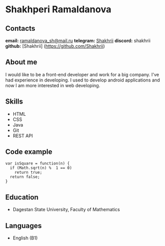 # Shakhperi Ramaldanova


## Contacts
**email:** ramaldanova_sh@mail.ru
**telegram:** [Shakhrii](http://t.me/Shakhrii)
**discord:** shakhrii
**github:** [Shakhrii] (https://github.com/Shakhrii)

## About me

I would like to be a front-end developer and work for a big company. I've had experience in developing. I used to develop android applications and now I am more interested in web developing. 


## Skills
* HTML
* CSS
* Java
* Git
* REST API

## Code example
``` 
var isSquare = function(n) {
  if (Math.sqrt(n) %  1 == 0) 
    return true;
  return false; 
}
```
## Education
* Dagestan State University, Faculty of Mathematics

## Languages
* English (B1)
